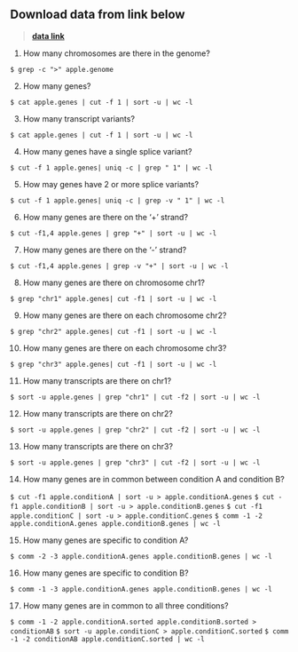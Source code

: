 ## Download data from link below

> **[data link](https://d396qusza40orc.cloudfront.net/gencommand/gencommand_proj1_data.tar.gz)**

1. How many chromosomes are there in the genome?

`$ grep -c ">" apple.genome`

2. How many genes?

`$ cat apple.genes | cut -f 1 | sort -u | wc -l`

3. How many transcript variants?

`$ cat apple.genes | cut -f 1 | sort -u | wc -l`

4. How many genes have a single splice variant?

`$ cut -f 1 apple.genes| uniq -c | grep " 1" | wc -l`

5. How may genes have 2 or more splice variants?

`$ cut -f 1 apple.genes| uniq -c | grep -v " 1" | wc -l`

6. How many genes are there on the ‘+’ strand?

`$ cut -f1,4 apple.genes | grep "+" | sort -u | wc -l`

7. How many genes are there on the ‘-’ strand?

`$ cut -f1,4 apple.genes | grep -v "+" | sort -u | wc -l`

8. How many genes are there on chromosome chr1?

`$ grep "chr1" apple.genes| cut -f1 | sort -u | wc -l `

9. How many genes are there on each chromosome chr2?

`$ grep "chr2" apple.genes| cut -f1 | sort -u | wc -l `

10. How many genes are there on each chromosome chr3?

`$ grep "chr3" apple.genes| cut -f1 | sort -u | wc -l `

11. How many transcripts are there on chr1?

`$ sort -u apple.genes | grep "chr1" | cut -f2 | sort -u | wc -l`

12. How many transcripts are there on chr2?

`$ sort -u apple.genes | grep "chr2" | cut -f2 | sort -u | wc -l`

13. How many transcripts are there on chr3?

`$ sort -u apple.genes | grep "chr3" | cut -f2 | sort -u | wc -l`

14. How many genes are in common between condition A and condition B?

`$ cut -f1 apple.conditionA | sort -u > apple.conditionA.genes`
`$ cut -f1 apple.conditionB | sort -u > apple.conditionB.genes`
`$ cut -f1 apple.conditionC | sort -u > apple.conditionC.genes`
`$ comm -1 -2 apple.conditionA.genes apple.conditionB.genes | wc -l`

15. How many genes are specific to condition A?

`$ comm -2 -3 apple.conditionA.genes apple.conditionB.genes | wc -l`

16. How many genes are specific to condition B?

`$ comm -1 -3 apple.conditionA.genes apple.conditionB.genes | wc -l`

17. How many genes are in common to all three conditions?

`$ comm -1 -2 apple.conditionA.sorted apple.conditionB.sorted > conditionAB`
`$ sort -u apple.conditionC > apple.conditionC.sorted`
`$ comm -1 -2 conditionAB apple.conditionC.sorted | wc -l`
